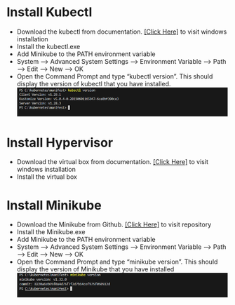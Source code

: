 #   Install Kubectl
- Download the kubectl from documentation. [\[Click Here\]](https://kubernetes.io/docs/tasks/tools/install-kubectl-windows/) to visit windows installation
- Install the kubectl.exe 
- Add Minikube to the PATH environment variable
- System --> Advanced System Settings --> Environment Variable --> Path --> Edit --> New --> OK 
- Open the Command Prompt and type “kubectl version”. This should display the version of kubectl that you have installed.
![minikube](../screenshots/kubectl_version.PNG?raw=true)
	
#   Install Hypervisor
- Download the virtual box from documentation. [\[Click Here\]](https://www.virtualbox.org/wiki/Downloads) to visit windows installation
- Install the virtual box 

#   Install Minikube
- Download the Minikube from Github. [\[Click Here\]](https://github.com/kubernetes/minikube/releases/) to visit repository
- Install the Minikube.exe 
- Add Minikube to the PATH environment variable
- System --> Advanced System Settings --> Environment Variable --> Path --> Edit --> New --> OK 
- Open the Command Prompt and type “minikube version”. This should display the version of Minikube that you have installed
![minikube](../screenshots/minikube_version.PNG?raw=true)